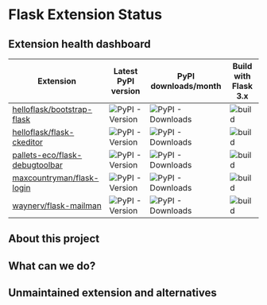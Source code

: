 # Flask Extension Status

## Extension health dashboard

<!-- TABLE_START -->

| Extension | Latest PyPI version  | PyPI downloads/month | Build with Flask 3.x |
| --------- | -------------------- | -------------------- | -------------------- |
| [helloflask/bootstrap-flask](https://github.com/helloflask/bootstrap-flask) | ![PyPI - Version](https://img.shields.io/pypi/v/bootstrap-flask) | ![PyPI - Downloads](https://img.shields.io/pypi/dm/bootstrap-flask?color=black) | ![build](https://github.com/greyli/flask-extension-status/actions/workflows/bootstrap-flask.yml/badge.svg) |
| [helloflask/flask-ckeditor](https://github.com/helloflask/flask-ckeditor) | ![PyPI - Version](https://img.shields.io/pypi/v/flask-ckeditor) | ![PyPI - Downloads](https://img.shields.io/pypi/dm/flask-ckeditor?color=black) | ![build](https://github.com/greyli/flask-extension-status/actions/workflows/flask-ckeditor.yml/badge.svg) |
| [pallets-eco/flask-debugtoolbar](https://github.com/pallets-eco/flask-debugtoolbar) | ![PyPI - Version](https://img.shields.io/pypi/v/flask-debugtoolbar) | ![PyPI - Downloads](https://img.shields.io/pypi/dm/flask-debugtoolbar?color=black) | ![build](https://github.com/greyli/flask-extension-status/actions/workflows/flask-debugtoolbar.yml/badge.svg) |
| [maxcountryman/flask-login](https://github.com/maxcountryman/flask-login) | ![PyPI - Version](https://img.shields.io/pypi/v/flask-login) | ![PyPI - Downloads](https://img.shields.io/pypi/dm/flask-login?color=black) | ![build](https://github.com/greyli/flask-extension-status/actions/workflows/flask-login.yml/badge.svg) |
| [waynerv/flask-mailman](https://github.com/waynerv/flask-mailman) | ![PyPI - Version](https://img.shields.io/pypi/v/flask-mailman) | ![PyPI - Downloads](https://img.shields.io/pypi/dm/flask-mailman?color=black) | ![build](https://github.com/greyli/flask-extension-status/actions/workflows/flask-mailman.yml/badge.svg) |

<!-- TABLE_END -->

## About this project

## What can we do?

## Unmaintained extension and alternatives
